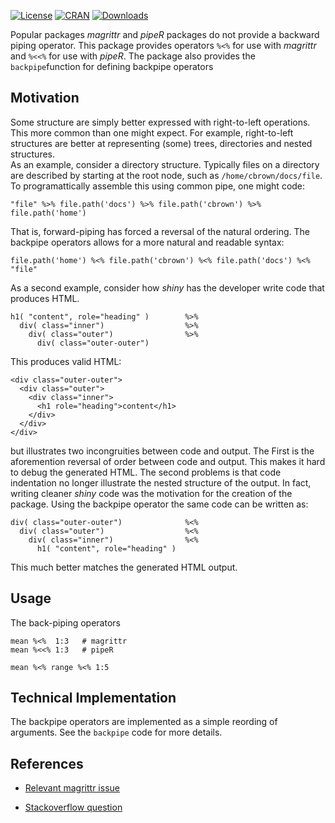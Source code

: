 [![License](http://img.shields.io/badge/license-GPL%20=%202-brightgreen.svg?style=flat)](http://www.gnu.org/licenses/gpl-2.0.html) [![CRAN](http://www.r-pkg.org/badges/version/backpipe)](http://cran.rstudio.com/package=backpipe) [![Downloads](http://cranlogs.r-pkg.org/badges/backpipe?color=brightgreen)](http://www.r-pkg.org/pkg/backpipe)

Popular packages *magrittr* and *pipeR* packages do not provide a backward 
piping operator. This package provides operators `%<%` 
for use with *magrittr* and `%<<%` for use with *pipeR*. The package also 
provides the `backpipe`function for defining backpipe operators 

## Motivation

Some structure are simply better expressed with right-to-left operations. This 
more common than one might expect.  For example, right-to-left structures are 
better at representing (some) trees, directories and nested structures.  
As an example, consider a directory structure. Typically files on a directory 
are described by starting at the root node, such as `/home/cbrown/docs/file`. 
To programattically assemble this using common pipe, one might code:

    "file" %>% file.path('docs') %>% file.path('cbrown') %>% file.path('home')
   
That is, forward-piping has forced a reversal of the natural ordering. The 
backpipe operators allows for a more natural and readable syntax:

    file.path('home') %<% file.path('cbrown') %<% file.path('docs') %<% "file"

As a second example, consider how *shiny* has the developer write code that 
produces HTML.  

    h1( "content", role="heading" )        %>%
      div( class="inner")                  %>%
        div( class="outer")                %>% 
          div( class="outer-outer")      
      
This produces valid HTML: 

    <div class="outer-outer">
      <div class="outer">
        <div class="inner">
          <h1 role="heading">content</h1>
        </div>
      </div>
    </div> 

but illustrates two incongruities between code and output. The First is the 
aforemention reversal of order between code and output. This makes it hard to 
debug the generated HTML. The second problems is that code indentation no longer
illustrate the nested structure of the output. In fact, writing cleaner *shiny*
code was the motivation for the creation of the package. Using the backpipe 
operator the same code can be written as:
      
    div( class="outer-outer")              %<%
      div( class="outer")                  %<% 
        div( class="inner")                %<% 
          h1( "content", role="heading" ) 

This much better matches the generated HTML output.


## Usage

The back-piping operators

    mean %<%  1:3   # magrittr
    mean %<<% 1:3   # pipeR
     
    mean %<% range %<% 1:5
   

## Technical Implementation

The backpipe operators are implemented as a simple reording of arguments. See
the `backpipe` code for more details.

## References

* [Relevant magrittr issue](https://github.com/smbache/magrittr/issues/26)

* [Stackoverflow question](http://stackoverflow.com/questions/31305342/is-right-to-left-operator-associativity-in-r-possible)

